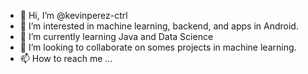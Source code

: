 - 👋 Hi, I’m @kevinperez-ctrl
- 👀 I’m interested in machine learning, backend, and apps in Android.
- 🌱 I’m currently learning Java and Data Science
- 💞️ I’m looking to collaborate on somes projects in machine learning.
- 📫 How to reach me ...

<!---
kevinperez-ctrl/kevinperez-ctrl is a ✨ special ✨ repository because its `README.md` (this file) appears on your GitHub profile.
You can click the Preview link to take a look at your changes.
--->
